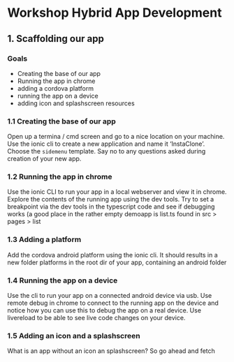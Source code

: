 # Workshop Hybrid App Development
## 1. Scaffolding our app
### Goals
* Creating the base of our app
* Running the app in chrome
* adding a cordova platform
* running  the app on a device
* adding icon and splashscreen resources

### 1.1 Creating  the base of our app
Open up a termina / cmd screen and go to a nice location on your machine. Use the ionic cli to create a new application and name it ‘InstaClone’. Choose the `sidemenu` template. Say no to any questions asked during creation of your new app.
### 1.2 Running the app in chrome
Use the ionic CLI to run your app in a local webserver and view it in chrome. Explore the contents of the running app using the dev tools. Try to set a breakpoint via the dev tools in the typescript code and see if debugging works (a good place in the rather empty demoapp is list.ts found in src > pages > list
### 1.3 Adding a platform
Add the cordova android platform using the ionic cli. It should results in a new folder platforms in the root dir of your app, containing an android folder
### 1.4 Running the app on a device
Use the cli to run your app on a connected android device via usb. Use remote debug in chrome to connect to the running app on the device and notice how you can use this to debug the app on a real device. Use livereload to be able to see live code changes on your device.
### 1.5 Adding an icon and a splashscreen
What is an app without an icon an splashscreen? So go ahead and fetch 

